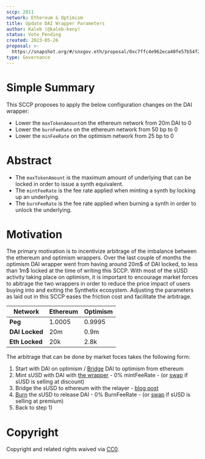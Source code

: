 ```yaml
---
sccp: 2011
network: Ethereum & Optimism
title: Update DAI Wrapper Parameters
author: Kaleb (@kaleb-keny)
status: Vote_Pending
created: 2023-05-26
proposal: >-
  https://snapshot.org/#/snxgov.eth/proposal/0xc7ffc4e962eca40fe57b54f28c03dc6677a6445ac422c5e217997bdcdcbf0446
type: Governance
---
```


# Simple Summary

This SCCP proposes to apply the below configuration changes on the DAI wrapper:

- Lower the `maxTokenAmount`on the ethereum network from 20m DAI to 0
- Lower the `burnFeeRate` on the ethereum network from 50 bp to 0
- Lower the `minFeeRate` on the optimism network from 25 bp to 0

# Abstract

- The `maxTokenAmount` is the maximum amount of underlying that can be locked in order to issue a synth equivalent.
- The `mintFeeRate` is the fee rate applied when minting a synth by locking up an underlying.
- The `burnFeeRate` is the fee rate applied when burning a synth in order to unlock the underlying.

# Motivation

The primary motivation is to incentivize arbitrage of the imbalance between the ethereum and optimism wrappers. Over the last couple of months the optimism DAI wrapper went from having around 20m$ of DAI locked, to less than 1m$ locked at the time of writing this SCCP. With most of the sUSD activity taking place on optimism, it is important to encourage market forces to abitrage the two wrappers in order to reduce the price impact of users buying into and exiting the Synthetix ecosystem. Adjusting the parameters as laid out in this SCCP eases the friction cost and facilitate the arbitrage. 

| **Network**    	| Ethereum 	| Optimism 	|
|----------------	|----------	|----------	|
| **Peg**        	| 1.0005   	| 0.9995   	|
| **DAI Locked** 	| 20m      	| 0.9m     	|
| **Eth Locked** 	| 20k      	| 2.8k     	|

The arbitrage that can be done by market foces takes the following form:
1) Start with DAI on optimism / [Bridge](https://app.optimism.io/) DAI to optimism from ethereum
2) Mint sUSD with DAI with [the wrapper]((https://wrappers.synthetix.io/)) - 0% mintFeeRate - (or [swap](https://app.1inch.io/) if sUSD is selling at discount)
3) Bridge the sUSD to ethereum with the relayer - [blog post](https://blog.synthetix.io/susd-bridge-enabled/)
4) [Burn]((https://wrappers.synthetix.io/)) the sUSD to release DAI - 0% BurnFeeRate - (or [swap](https://app.1inch.io/) if sUSD is selling at premium)
5) Back to step 1)

# Copyright

Copyright and related rights waived via [CC0](https://creativecommons.org/publicdomain/zero/1.0/).
